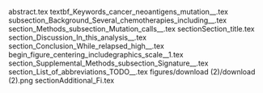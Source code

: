 abstract.tex
textbf_Keywords_cancer_neoantigens_mutation__.tex
subsection_Background_Several_chemotherapies_including__.tex
section_Methods_subsection_Mutation_calls__.tex
sectionSection_title.tex
section_Discussion_In_this_analysis__.tex
section_Conclusion_While_relapsed_high__.tex
begin_figure_centering_includegraphics_scale__1.tex
section_Supplemental_Methods_subsection_Signature__.tex
section_List_of_abbreviations_TODO__.tex
figures/download (2)/download (2).png
sectionAdditional_Fi.tex
